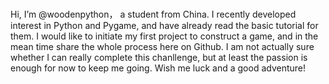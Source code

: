 ### 
Hi, I’m @woodenpython， a student from China.  I recently developed interest in Python and Pygame,
and have already read the basic tutorial for them. I would like to initiate my first project to construct
a game, and in the mean time share the whole process here on Github. I am not actually sure whether I can 
really complete this chanllenge, but at least the passion is enough for now to keep me going. Wish me luck
and a good adventure!

<!--
**woodenpython/woodenpython** is a ✨ _special_ ✨ repository because its `README.md` (this file) appears on your GitHub profile.

Here are some ideas to get you started:

- 🔭 I’m currently working on ...
- 🌱 I’m currently learning ...
- 👯 I’m looking to collaborate on ...
- 🤔 I’m looking for help with ...
- 💬 Ask me about ...
- 📫 How to reach me: ...
- 😄 Pronouns: ...
- ⚡ Fun fact: ...
-->
